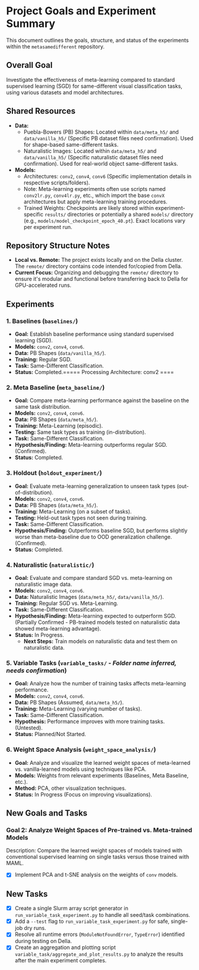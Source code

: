 # Project Goals and Experiment Summary

This document outlines the goals, structure, and status of the experiments within the `metasamedifferent` repository.

## Overall Goal

Investigate the effectiveness of meta-learning compared to standard supervised learning (SGD) for same-different visual classification tasks, using various datasets and model architectures.

## Shared Resources

*   **Data:**
    *   Puebla-Bowers (PB) Shapes: Located within `data/meta_h5/` and `data/vanilla_h5/` (Specific PB dataset files need confirmation). Used for shape-based same-different tasks.
    *   Naturalistic Images: Located within `data/meta_h5/` and `data/vanilla_h5/` (Specific naturalistic dataset files need confirmation). Used for real-world object same-different tasks.
*   **Models:**
    *   Architectures: `conv2`, `conv4`, `conv6` (Specific implementation details in respective scripts/folders).
    *   Note: Meta-learning experiments often use scripts named `conv2lr.py`, `conv4lr.py`, etc., which import the base `convX` architectures but apply meta-learning training procedures.
    *   Trained Weights: Checkpoints are likely stored within experiment-specific `results/` directories or potentially a shared `models/` directory (e.g., `models/model_checkpoint_epoch_40.pt`). Exact locations vary per experiment run.

## Repository Structure Notes

*   **Local vs. Remote:** The project exists locally and on the Della cluster. The `remote/` directory contains code intended for/copied from Della.
*   **Current Focus:** Organizing and debugging the `remote/` directory to ensure it's modular and functional before transferring back to Della for GPU-accelerated runs.

## Experiments

### 1. Baselines (`baselines/`)

*   **Goal:** Establish baseline performance using standard supervised learning (SGD).
*   **Models:** `conv2`, `conv4`, `conv6`.
*   **Data:** PB Shapes (`data/vanilla_h5/`).
*   **Training:** Regular SGD.
*   **Task:** Same-Different Classification.
*   **Status:** Completed.===== Processing Architecture: conv2 ====

### 2. Meta Baseline (`meta_baseline/`)

*   **Goal:** Compare meta-learning performance against the baseline on the same task distribution.
*   **Models:** `conv2`, `conv4`, `conv6`.
*   **Data:** PB Shapes (`data/meta_h5/`).
*   **Training:** Meta-Learning (episodic).
*   **Testing:** Same task types as training (in-distribution).
*   **Task:** Same-Different Classification.
*   **Hypothesis/Finding:** Meta-learning outperforms regular SGD. (Confirmed).
*   **Status:** Completed.

### 3. Holdout (`holdout_experiment/`)

*   **Goal:** Evaluate meta-learning generalization to unseen task types (out-of-distribution).
*   **Models:** `conv2`, `conv4`, `conv6`.
*   **Data:** PB Shapes (`data/meta_h5/`).
*   **Training:** Meta-Learning (on a subset of tasks).
*   **Testing:** Held-out task types not seen during training.
*   **Task:** Same-Different Classification.
*   **Hypothesis/Finding:** Outperforms baseline SGD, but performs slightly worse than meta-baseline due to OOD generalization challenge. (Confirmed).
*   **Status:** Completed.

### 4. Naturalistic (`naturalistic/`)

*   **Goal:** Evaluate and compare standard SGD vs. meta-learning on naturalistic image data.
*   **Models:** `conv2`, `conv4`, `conv6`.
*   **Data:** Naturalistic Images (`data/meta_h5/`, `data/vanilla_h5/`).
*   **Training:** Regular SGD vs. Meta-Learning.
*   **Task:** Same-Different Classification.
*   **Hypothesis/Finding:** Meta-learning expected to outperform SGD. (Partially Confirmed - PB-trained models tested on naturalistic data showed meta-learning advantage).
*   **Status:** In Progress.
    *   **Next Steps:** Train models *on* naturalistic data and test them on naturalistic data.

### 5. Variable Tasks (`variable_tasks/` - *Folder name inferred, needs confirmation*)

*   **Goal:** Analyze how the number of training tasks affects meta-learning performance.
*   **Models:** `conv2`, `conv4`, `conv6`.
*   **Data:** PB Shapes (Assumed, `data/meta_h5/`).
*   **Training:** Meta-Learning (varying number of tasks).
*   **Task:** Same-Different Classification.
*   **Hypothesis:** Performance improves with more training tasks. (Untested).
*   **Status:** Planned/Not Started.

### 6. Weight Space Analysis (`weight_space_analysis/`)

*   **Goal:** Analyze and visualize the learned weight spaces of meta-learned vs. vanilla-learned models using techniques like PCA.
*   **Models:** Weights from relevant experiments (Baselines, Meta Baseline, etc.).
*   **Method:** PCA, other visualization techniques.
*   **Status:** In Progress (Focus on improving visualizations). 

## New Goals and Tasks

### Goal 2: Analyze Weight Spaces of Pre-trained vs. Meta-trained Models
Description: Compare the learned weight spaces of models trained with conventional supervised learning on single tasks versus those trained with MAML.
- [X] Implement PCA and t-SNE analysis on the weights of `conv` models.

## New Tasks

- [X] Create a single Slurm array script generator in `run_variable_task_experiment.py` to handle all seed/task combinations.
- [X] Add a `--test` flag to `run_variable_task_experiment.py` for safe, single-job dry runs.
- [X] Resolve all runtime errors (`ModuleNotFoundError`, `TypeError`) identified during testing on Della.
- [X] Create an aggregation and plotting script `variable_task/aggregate_and_plot_results.py` to analyze the results after the main experiment completes. 